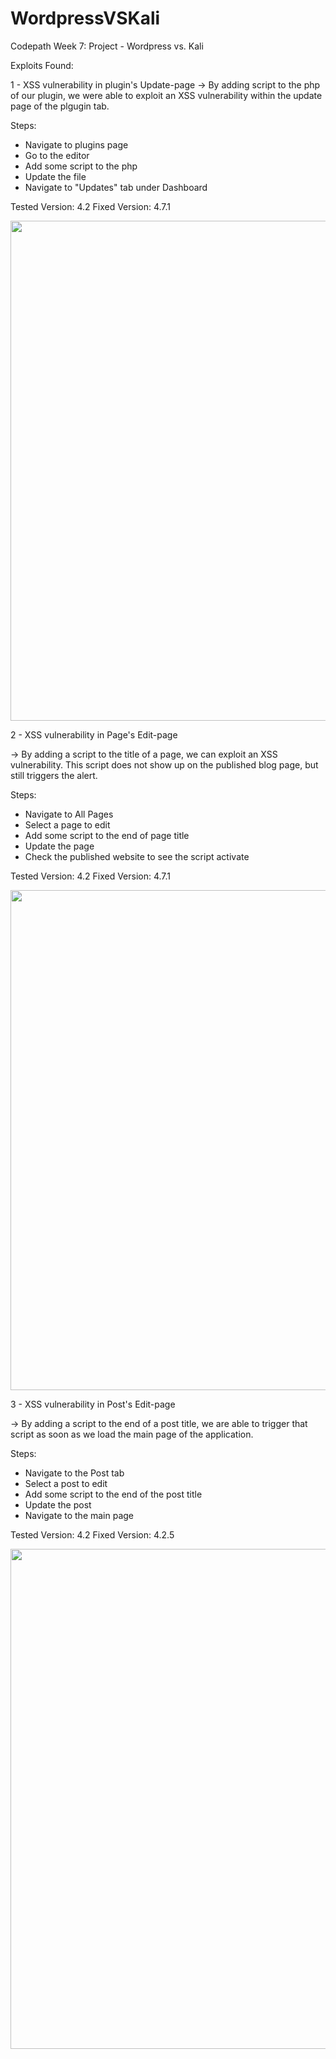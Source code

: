 # WordpressVSKali
Codepath Week 7: Project - Wordpress vs. Kali

Exploits Found:

1 - XSS vulnerability in plugin's Update-page
-> By adding script to the php of our plugin, we were able to exploit an XSS vulnerability within the update page of the plgugin tab.

Steps:

- Navigate to plugins page
- Go to the editor
- Add some script to the php
- Update the file
- Navigate to "Updates" tab under Dashboard

Tested Version: 4.2
Fixed Version: 4.7.1

<img src="https://github.com/amangarg1003/WordpressVSKali/blob/master/plugin-XSS.gif" width="800">


2 - XSS vulnerability in Page's Edit-page

-> By adding a script to the title of a page, we can exploit an XSS vulnerability. This script does not show up on the published blog page, but still triggers the alert.

Steps:

- Navigate to All Pages
- Select a page to edit
- Add some script to the end of page title
- Update the page
- Check the published website to see the script activate

Tested Version: 4.2
Fixed Version: 4.7.1

<img src="https://github.com/amangarg1003/WordpressVSKali/blob/master/edit_page-XSS.gif" width=800>


3 - XSS vulnerability in Post's Edit-page

-> By adding a script to the end of a post title, we are able to trigger that script as soon as we load the main page of the application.

Steps:

- Navigate to the Post tab
- Select a post to edit
- Add some script to the end of the post title
- Update the post
- Navigate to the main page

Tested Version: 4.2
Fixed Version: 4.2.5

<img src="https://github.com/amangarg1003/WordpressVSKali/blob/master/post_title-XSS.gif" width=800>

